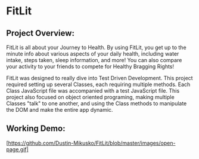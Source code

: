 # FitLit

## Project Overview:

FitLit is all about your Journey to Health. By using FitLit, you get up to the minute info about various aspects of your daily health, including water intake, steps taken, sleep information, and more! You can also compare your activity to your friends to compete for Healthy Bragging Rights!

FitLit was designed to really dive into Test Driven Development. This project required setting up several Classes, each requiring multiple methods. Each Class JavaScript file was accompanied with a test JavaScript file. This project also focused on object oriented programing, making multiple Classes "talk" to one another, and using the Class methods to manipulate the DOM and make the entire app dynamic. 

## Working Demo:

[https://github.com/Dustin-Mikusko/FitLit/blob/master/images/open-page.gif]

